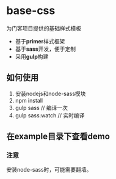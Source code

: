 # base-css
为门客项目提供的基础样式模板

* 基于**primer**样式框架
* 基于**sass**开发，便于定制
* 采用**gulp**构建

## 如何使用

1. 安装nodejs和node-sass模块
2. npm install
3. gulp sass // 编译一次
4. gulp sass:watch // 实时编译

## 在example目录下查看demo

### 注意
安装node-sass时，可能需要翻墙。
